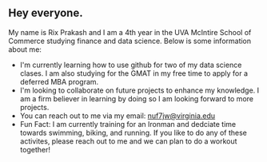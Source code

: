 ## Hey everyone.

My name is Rix Prakash and I am a 4th year in the UVA McIntire School of Commerce studying finance and data science. Below is some information about me: 

- I'm currently learning how to use github for two of my data science clases. I am also studying for the GMAT in my free time to apply for a deferred MBA program.
- I'm looking to collaborate on future projects to enhance my knowledge. I am a firm believer in learning by doing so I am looking forward to more projects.
- You can reach out to me via my email: nuf7jw@virginia.edu
- Fun Fact: I am currently training for an Ironman and dedciate time towards swimming, biking, and running. If you like to do any of these activites, please reach out to me and we can plan to do a workout together! 

<!--
**rixprakash/rixprakash** is a ✨ _special_ ✨ repository because its `README.md` (this file) appears on your GitHub profile.

Here are some ideas to get you started:

- 🔭 I’m currently working on ...
- 🌱 I’m currently learning ...
- 👯 I’m looking to collaborate on ...
- 🤔 I’m looking for help with ...
- 💬 Ask me about ...
- 📫 How to reach me: ...
- 😄 Pronouns: ...
- ⚡ Fun fact: ...
-->
